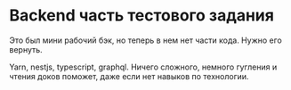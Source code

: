 # Backend часть тестового задания

Это был мини рабочий бэк, но теперь в нем нет части кода. Нужно его вернуть. 

Yarn, nestjs, typescript, graphql. Ничего сложного, немного гугления и чтения 
доков поможет, даже если нет навыков по технологии.

